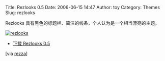 Title: Rezlooks 0.5
Date: 2006-06-15 14:47
Author: toy
Category: Themes
Slug: rezlooks

Rezlooks 具有黑色的标题栏、简洁的线条，个人认为是一个相当漂亮的主题。

[![rezlooks](http://static.flickr.com/69/167535692_15f5591511_m.jpg)](http://www.flickr.com/photos/xxd/167535692/ "Photo Sharing")

- [下载 Rezlooks
0.5](http://alpha.hostingbeyond.co.uk/~rezza/webstuff/Rezlooks-candy.tar.gz)

[via [rezza](http://alpha.hostingbeyond.co.uk/~rezza/blog/?p=17)]
